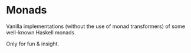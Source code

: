 # Monads

Vanilla implementations (without the use of monad transformers) of some 
well-known Haskell monads.

Only for fun & insight.
